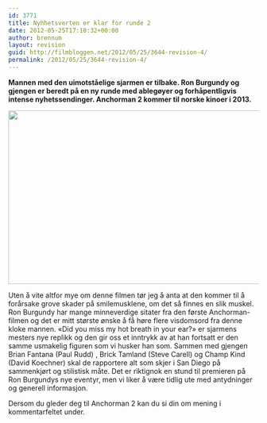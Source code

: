 ```yaml
---
id: 3771
title: Nyhhetsverten er klar for runde 2
date: 2012-05-25T17:10:32+00:00
author: brennum
layout: revision
guid: http://filmbloggen.net/2012/05/25/3644-revision-4/
permalink: /2012/05/25/3644-revision-4/
---
```

**Mannen med den uimotståelige sjarmen er tilbake. Ron Burgundy og gjengen er beredt på en ny runde med ablegøyer og forhåpentligvis intense nyhetssendinger. Anchorman 2 kommer til norske kinoer i 2013.**

<!--more-->

<a href="http://filmbloggen.net/?attachment_id=3768" rel="attachment wp-att-3768"><img class="alignnone size-large wp-image-3768" src="http://filmbloggen.net/wp-content/uploads//2012/05/original-620x350.jpg" alt="" width="620" height="350" /></a>

Uten å vite altfor mye om denne filmen tør jeg å anta at den kommer til å forårsake grove skader på smilemusklene, om det så finnes en slik muskel. Ron Burgundy har mange minneverdige sitater fra den første Anchorman-filmen og det er mitt største ønske å få høre flere visdomsord fra denne kloke mannen. &laquo;Did you miss my hot breath in your ear?&raquo; er sjarmens mesters nye replikk og den gir oss et inntrykk av at han fortsatt er den samme usmakelig figuren som vi husker han som. Sammen med gjengen Brian Fantana (Paul Rudd) , Brick Tamland (Steve Carell) og Champ Kind (David Koechner) skal de rapportere alt som skjer i San Diego på sammenkjørt og stilistisk måte. Det er riktignok en stund til premieren på Ron Burgundys nye eventyr, men vi liker å være tidlig ute med antydninger og generell informasjon.

Dersom du gleder deg til Anchorman 2 kan du si din om mening i kommentarfeltet under.

<div class="video-shortcode">
</div>